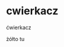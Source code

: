 # cwierkacz
ćwierkacz






















































































































































































































































































































































































































































































































































































































































































































































































































































































































































































































































































































































































































































































































































































































































































































































































































































































































































































































































































































































































































































































































































































































żółto tu

































































































































































